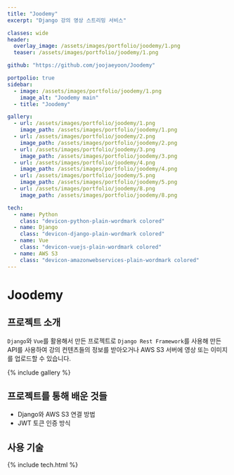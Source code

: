 ```yaml
---
title: "Joodemy"
excerpt: "Django 강의 영상 스트리밍 서비스"

classes: wide
header:
  overlay_image: /assets/images/portfolio/joodemy/1.png
  teaser: /assets/images/portfolio/joodemy/1.png

github: "https://github.com/joojaeyoon/Joodemy"

portpolio: true
sidebar:
  - image: /assets/images/portfolio/joodemy/1.png
    image_alt: "Joodemy main"
  - title: "Joodemy"

gallery:
  - url: /assets/images/portfolio/joodemy/1.png
    image_path: /assets/images/portfolio/joodemy/1.png
  - url: /assets/images/portfolio/joodemy/2.png
    image_path: /assets/images/portfolio/joodemy/2.png
  - url: /assets/images/portfolio/joodemy/3.png
    image_path: /assets/images/portfolio/joodemy/3.png
  - url: /assets/images/portfolio/joodemy/4.png
    image_path: /assets/images/portfolio/joodemy/4.png
  - url: /assets/images/portfolio/joodemy/5.png
    image_path: /assets/images/portfolio/joodemy/5.png
  - url: /assets/images/portfolio/joodemy/8.png
    image_path: /assets/images/portfolio/joodemy/8.png

tech:
  - name: Python
    class: "devicon-python-plain-wordmark colored"
  - name: Django
    class: "devicon-django-plain-wordmark colored"
  - name: Vue
    class: "devicon-vuejs-plain-wordmark colored"
  - name: AWS S3
    class: "devicon-amazonwebservices-plain-wordmark colored"
---
```


# Joodemy

## 프로젝트 소개

`Django`와 `Vue`를 활용해서 만든 프로젝트로 `Django Rest Framework`를 사용해 만든 API를 사용하여 강의 컨텐츠들의 정보를 받아오거나 AWS S3 서버에 영상 또는 이미지를 업로드할 수 있습니다.

{% include gallery %}

## 프로젝트를 통해 배운 것들

<p>
    <ul>
        <li>Django와 AWS S3 연결 방법</li>
        <li>JWT 토큰 인증 방식</li>
    </ul>
</p>

## 사용 기술

{% include tech.html %}

